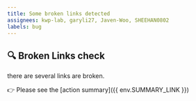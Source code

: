 ```yaml
---
title: Some broken links detected
assignees: kwp-lab, garyli27, Javen-Woo, SHEEHAN0802
labels: bug
---
```


## 🔍 Broken Links check

there are several links are broken.

👉 Please see the [action summary]({{ env.SUMMARY_LINK }})

